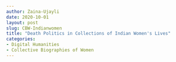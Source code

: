 ```yaml
---
author: Zaina-Ujayli
date: 2020-10-01
layout: post
slug: CBW-Indianwomen
title: "Death Politics in Collections of Indian Women's Lives"
categories:
- Digital Humanities
- Collective Biographies of Women 
---
```


